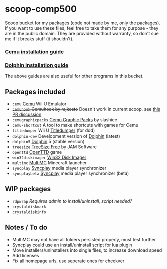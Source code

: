 # scoop-comp500
Scoop bucket for my packages (code not made by me, only the packages). If you want to use these files, feel free to take them for any purpose - they are in the public domain. They are provided without warranty, so don't sue me if it breaks stuff (it shouldn't).

### [Cemu installation guide](https://github.com/comp500/scoop-comp500/wiki/Cemu-installation-guide-with-Scoop)
### [Dolphin installation guide](https://github.com/comp500/scoop-comp500/wiki/Dolphin-installation-guide-with-Scoop)
The above guides are also useful for other programs in this bucket.

## Packages included
- `cemu` [Cemu](http://cemu.info/) Wii U Emulator
- ~~`cemuhook` Cemuhook by rajkosto~~ Doesn't work in current scoop, see [this PR discussion](https://github.com/lukesampson/scoop/pull/1385)
- `cemugraphicpacks` [Cemu Graphic Packs](https://github.com/slashiee/cemu_graphic_packs) by slashiee
- `cemu-shortcut` A tool to make shortcuts with games for Cemu
- `titledumper` Wii U [Titledumper](https://gbatemp.net/threads/ddd-wiiu-title-dumper.418492/) (for ddd)
- `dolphin-dev` Development version of [Dolphin](https://dolphin-emu.org/) (latest)
- `dolphin5` [Dolphin](https://dolphin-emu.org/) 5 (stable version)
- `treesize` [TreeSize Free](https://jam-software.com/treesize_free/) by JAM Software
- `openttd` [OpenTTD](https://www.openttd.org/en/) game
- `win32diskimager` [Win32 Disk Imager](https://sourceforge.net/projects/win32diskimager/)
- `multimc` [MultiMC](https://multimc.org/) Minecraft launcher
- `syncplay` [Syncplay](http://syncplay.pl/) media player synchronizer
- `syncplaybeta` [Syncplay](http://syncplay.pl/) media player synchronizer (beta)

## WIP packages
- `rdpwrap` *Requires admin to install/uninstall, script needed?*
- `crystaldiskmark`
- `crystaldiskinfo`

## Notes / To do
- MultiMC may not have all folders persisted properly, must test further
- Syncplay could use an install/uninstall script for lua plugin
- Move installers/uninstallers into single files, to increase download speed
- Add licenses
- Fix all homepage urls, use seperate ones for checkver
